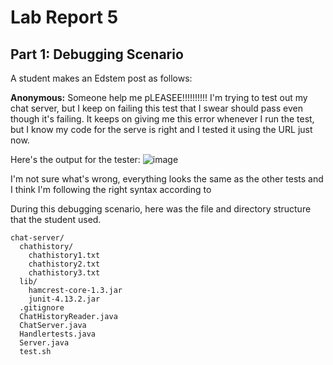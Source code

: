# Lab Report 5

## Part 1: Debugging Scenario

A student makes an Edstem post as follows:

**Anonymous:**
Someone help me pLEASEE!!!!!!!!!! I'm trying to test out my chat server, but I keep on failing this test that I swear
should pass even though it's failing. It keeps on giving me this error whenever I run the test, but I know my code for the serve
is right and I tested it using the URL just now.

Here's the output for the tester:
![image](https://github.com/kuigi/cse15l-lab-reports/assets/121076589/a6f1c14f-b2a9-4efb-92d0-6062504222e0)

I'm not sure what's wrong, everything looks the same as the other tests and I think I'm following the
right syntax according to 


During this debugging scenario, here was the file and directory structure that the student used.
```
chat-server/
  chathistory/
    chathistory1.txt
    chathistory2.txt
    chathistory3.txt
  lib/
    hamcrest-core-1.3.jar
    junit-4.13.2.jar
  .gitignore
  ChatHistoryReader.java
  ChatServer.java
  Handlertests.java
  Server.java
  test.sh
